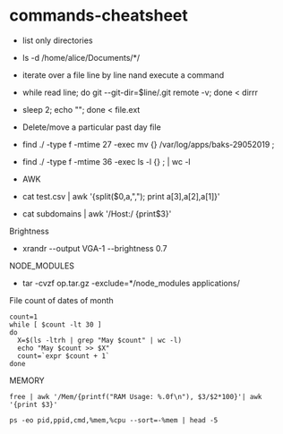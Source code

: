 # commands-cheatsheet

 - list only directories
  - ls -d /home/alice/Documents/*/
 
 - iterate over a file line by line nand execute a command
  - while read line; do git --git-dir=$line/.git remote -v; done < dirrr
  - sleep 2; echo ""; done < file.ext
  
 - Delete/move a particular past day file
  - find ./ -type f -mtime 27 -exec mv {} /var/log/apps/baks-29052019 \;
  - find ./ -type f -mtime 36 -exec ls -l {} \; | wc -l


 - AWK
  - cat test.csv |  awk '{split($0,a,","); print a[3],a[2],a[1]}'
  - cat subdomains | awk '/Host:/ {print$3}'
  
Brightness
 - xrandr --output VGA-1 --brightness 0.7


NODE_MODULES
 - tar -cvzf op.tar.gz -exclude=\*/node_modules applications/

File count of dates of month
```
count=1
while [ $count -lt 30 ]
do
  X=$(ls -ltrh | grep "May $count" | wc -l)
  echo "May $count >> $X"
  count=`expr $count + 1`
done
```

MEMORY

`free | awk '/Mem/{printf("RAM Usage: %.0f\n"), $3/$2*100}'| awk '{print $3}'`

`ps -eo pid,ppid,cmd,%mem,%cpu --sort=-%mem | head -5`
